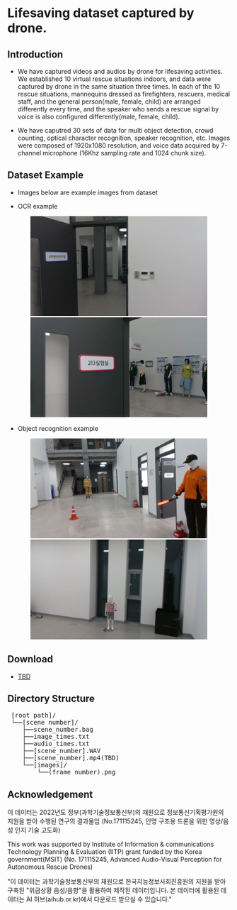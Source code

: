 # Lifesaving dataset captured by drone.

## Introduction
 * We have captured videos and audios by drone for lifesaving activities. We established 10 virtual rescue situations indoors, and data were captured by drone in the same situation three times. In each of the 10 rescue situations,  mannequins dressed as firefighters, rescuers, medical staff, and the general person(male, female, child) are arranged differently every time, and the speaker who sends a rescue signal by voice is also configured differently(male, female, child).

 * We have caputred 30 sets of data for multi object detection, crowd counting, optical character recognition, speaker recognition, etc. Images were composed of 1920x1080 resolution, and voice data acquired by 7-channel microphone (16Khz sampling rate and 1024 chunk size).


## Dataset Example
* Images below are example images from dataset

* OCR example
<p align='center'>
    <img src="./config/ocr_example_01.png" alt="drawing" width="400" />
    <img src="./config/ocr_example_02.png" alt="drawing" width ="400" />
</p>

* Object recognition example
<p align='center'>
    <img src="./config/human_example_01.png" alt="drawing" width="400" /> 
    <img src="./config/human_example_02.png" alt="drawing" width="400" /> 

</p>


## Download
* [TBD](https://www.google.com)


## Directory Structure
<pre>
 [root path]/
 └──[scene number]/                  
    ├──scene_number.bag
    ├──image_times.txt
    ├──audio_times.txt
    ├──[scene_number].WAV
    ├──[scene_number].mp4(TBD)
    └──[images]/
        └──(frame_number).png
</pre>



## Acknowledgement

이 데이터는 2022년도 정부(과학기술정보통신부)의 재원으로 정보통신기획평가원의 지원을 받아 수행된 연구의 결과물임 (No.171115245, 인명 구조용 드론을 위한 영상/음성 인지 기술 고도화)

This work was supported by Institute of Information & communications Technology Planning & Evaluation (IITP) grant funded by the Korea government(MSIT) (No. 171115245, Advanced Audio-Visual Perception for Autonomous Rescue Drones)

"이 데이터는 과학기술정보통신부의 재원으로 한국지능정보사회진흥원의 지원을 받아 구축된 "위급상황 음성/음향"을 활용하여 제작된 데이터입니다. 본 데이터에 활용된 데이터는 AI 허브(aihub.or.kr)에서 다운로드 받으실 수 있습니다."